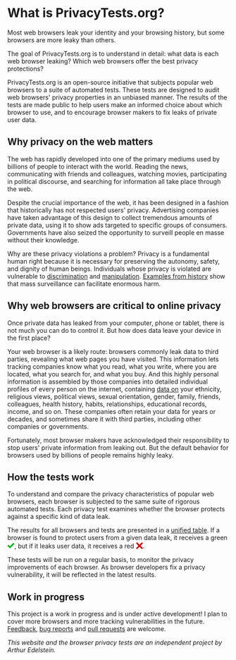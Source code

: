 # What is PrivacyTests.org?

Most web browsers leak your identity and your browsing history, but some browsers are more leaky than others.

The goal of PrivacyTests.org is to understand in detail: what data is each web browser leaking? Which web browsers offer the best privacy protections?

PrivacyTests.org is an open-source initiative that subjects popular web browsers to a suite of automated tests. These tests are designed to audit web browsers' privacy properties in an unbiased manner. The results of the tests are made public to help users make an informed choice about which browser to use, and to encourage browser makers to fix leaks of private user data.

## Why privacy on the web matters

The web has rapidly developed into one of the primary mediums used by billions of people to interact with the world. Reading the news, communicating with friends and colleagues, watching movies, participating in political discourse, and searching for information all take place through the web.

Despite the crucial importance of the web, it has been designed in a fashion that historically has not respected users' privacy. Advertising companies have taken advantage of this design to collect tremendous amounts of private data, using it to show ads targeted to specific groups of consumers. Governments have also seized the opportunity to surveill people en masse without their knowledge.

Why are these privacy violations a problem? Privacy is a fundamental human right because it is necessary for preserving the autonomy, safety, and dignity of human beings. Individuals whose privacy is violated are vulnerable to [discrimination](https://www.nber.org/system/files/working_papers/w24551/w24551.pdf) and [manipulation](https://www.channel4.com/news/revealed-trump-campaign-strategy-to-deter-millions-of-black-americans-from-voting-in-2016). [Examples from history](https://www.theengineroom.org/dangerous-data-the-role-of-data-collection-in-genocides/) show that mass surveillance can facilitate enormous harm.

## Why web browsers are critical to online privacy

Once private data has leaked from your computer, phone or tablet, there is not much you can do to control it. But how does data leave your device in the first place?

Your web browser is a likely route: browsers commonly leak data to third parties, revealing what web pages you have visited. This information lets tracking companies know what you read, what you write, where you are located, what you search for, and what you buy. And this highly personal information is assembled by those companies into detailed individual profiles of every person on the internet, containing [data on](https://assets.wordstream.com/s3fs-public/styles/simple_image/public/images/media/images/facebook_ad_targeting_options_infographic_update.png?26LWxETqnc01Oo7_PuvplhKTsNHCC0gA&itok=67flVdty) your ethnicity, religious views, political views, sexual orientation, gender, family, friends, colleagues, health history, habits, relationships, educational records, income, and so on. These companies often retain your data for years or decades, and sometimes share it with third parties, including other companies or governments.

Fortunately, most browser makers have acknowledged their responsibility to stop users' private information from leaking out. But the default behavior for browsers used by billions of people remains highly leaky.

## How the tests work

To understand and compare the privacy characteristics of popular web browsers, each browser is subjected to the same suite of rigorous automated tests. Each privacy test examines whether the browser protects against a specific kind of data leak.

The results for all browsers and tests are presented in a [unified table](https://privacytests.org). If a browser is found to protect users from a given data leak, it receives a green <img src="/check-mark.png" width=16 height=16 style="transform:translate(0px, 0.15em);">, but if it leaks user data, it receives a red <img src="/x-mark.png" width=16 height=16 style="transform:translate(0px, 0.15em);">.

These tests will be run on a regular basis, to monitor the privacy improvements of each browser. As browser developers fix a privacy vulnerability, it will be reflected in the latest results.

## Work in progress

This project is a work in progress and is under active development! I plan to cover more browsers and more tracking vulnerabilities in the future. [Feedback](https://twitter.com/browserprivacy), [bug reports](https://github.com/arthuredelstein/browser-privacy/issues) and [pull requests](https://github.com/arthuredelstein/browser-privacy/pulls) are welcome.

*This website and the browser privacy tests are an independent project by Arthur Edelstein.*
